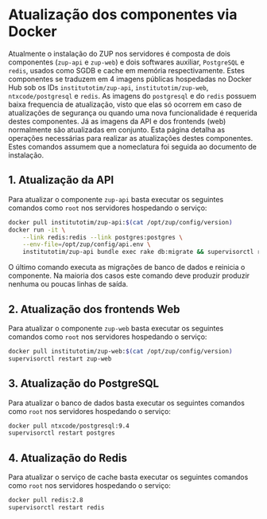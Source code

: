 # Atualização dos componentes via Docker
Atualmente o instalação do ZUP nos servidores é composta de dois componentes (`zup-api` e `zup-web`) e dois softwares 
auxiliar, `PostgreSQL` e `redis`, usados como SGDB e cache em memória respectivamente.
Estes componentes se traduzem em 4 imagens públicas hospedadas no Docker Hub sob os IDs `institutotim/zup-api`, 
`institutotim/zup-web`, `ntxcode/postgresql` e `redis`. As imagens do `postgresql` e do `redis` possuem baixa frequencia
de atualização, visto que elas só ocorrem em caso de atualizações de segurança ou quando uma nova funcionalidade é 
requerida destes componentes. Já as imagens da API e dos frontends (web) normalmente são atualizadas em conjunto. 
Esta página detalha as operações necessárias para realizar as atualizações destes componentes. Estes comandos assumem 
que a nomeclatura foi seguida ao documento de instalação.

## 1. Atualização da API
Para atualizar o componente `zup-api` basta executar os seguintes comandos como `root` nos servidores hospedando o serviço:

```bash
docker pull institutotim/zup-api:$(cat /opt/zup/config/version)
docker run -it \
    --link redis:redis --link postgres:postgres \
    --env-file=/opt/zup/config/api.env \
    institutotim/zup-api bundle exec rake db:migrate && supervisorctl restart zup-api
```

O último comando executa as migrações de banco de dados e reinicia o componente. Na maioria dos casos este comando deve 
produzir produzir nenhuma ou poucas linhas de saída.

## 2. Atualização dos frontends Web
Para atualizar o componente `zup-web` basta executar os seguintes comandos como `root` nos servidores hospedando o serviço:

```bash
docker pull institutotim/zup-web:$(cat /opt/zup/config/version)
supervisorctl restart zup-web
```

## 3. Atualização do PostgreSQL
Para atualizar o banco de dados basta executar os seguintes comandos como `root` nos servidores hospedando o serviço:

```bash
docker pull ntxcode/postgresql:9.4
supervisorctl restart postgres
```

## 4. Atualização do Redis
Para atualizar o serviço de cache basta executar os seguintes comandos como `root` nos servidores hospedando o serviço:

```bash
docker pull redis:2.8
supervisorctl restart redis
```
